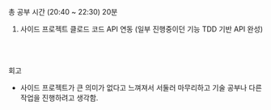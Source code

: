 총 공부 시간 (20:40 ~  22:30)  20분

1. 사이드 프로젝트 클로드 코드 API 연동
(일부 진행중이던 기능 TDD 기반 API 완성)



<br />
<br />

회고
- 사이드 프로젝트가 큰 의미가 없다고 느껴져서 서둘러 마무리하고 기술 공부나 다른 작업을 진행하려고 생각함.
